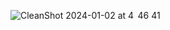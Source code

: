 ![CleanShot 2024-01-02 at 4  46 41](https://github.com/FluidGroup/swiftui-ring-slider/assets/1888355/fd50dba5-a786-4561-906f-1fd5850c4f82)

